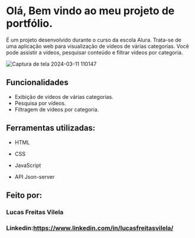 # Olá, Bem vindo ao meu projeto de portfólio.

É um projeto desenvolvido durante o curso da escola Alura. Trata-se de uma aplicação web para visualização de vídeos de várias categorias. Você pode assistir a vídeos, pesquisar conteúdo e filtrar vídeos por categoria.

![Captura de tela 2024-03-11 110147](https://github.com/lucasvilela91/VidFlow/assets/152106763/49b44079-3bdb-410d-b3f4-97d682f999cc)

## Funcionalidades

* Exibição de vídeos de várias categorias.
* Pesquisa por vídeos.
* Filtragem de vídeos por categoria.

## Ferramentas utilizadas:

* HTML

* CSS

* JavaScript

* API Json-server

## Feito por:

### Lucas Freitas Vilela

### Linkedin:https://www.linkedin.com/in/lucasfreitasvilela/
